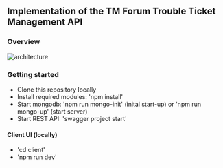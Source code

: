 ## Implementation of the TM Forum Trouble Ticket Management API

### Overview
![architecture]('/docs/overview.png')

### Getting started

- Clone this repository locally
- Install required modules: 'npm install'
- Start mongodb: 'npm run mongo-init' (inital start-up) or 'npm run mongo-up' (start server)
- Start REST API: 'swagger project start'

#### Client UI (locally) ####
- 'cd client'
- 'npm run dev'
